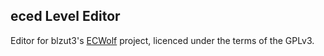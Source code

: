 ## eced Level Editor

Editor for blzut3's [ECWolf](http://maniacsvault.net/ecwolf/) project, licenced under the terms of the GPLv3.